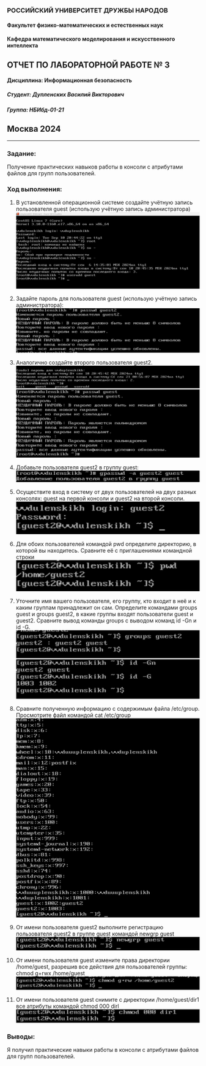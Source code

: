 ### РОССИЙСКИЙ УНИВЕРСИТЕТ ДРУЖБЫ НАРОДОВ
#### Факультет физико-математических и естественных наук  
#### Кафедра математического моделирования и искусственного интеллекта 
## ОТЧЕТ ПО ЛАБОРАТОРНОЙ РАБОТЕ № 3
#### Дисциплина: Информационная безопасность
##### Студент:  Дупленских Василий Викторович
##### Группа:   НБИбд-01-21
## Москва 2024
***

### Задание:
Получение практических навыков работы в консоли с атрибутами файлов для групп пользователей.


### Ход выполнения:
1. В установленной операционной системе создайте учётную запись пользователя guest (использую учётную запись администратора) ![alt text](pics/2-1.png)
2. Задайте пароль для пользователя guest (использую учётную запись администратора): ![alt text](pics/2.png)

3. Аналогично создайте второго пользователя guest2. ![alt text](pics/1.png) ![alt text](pics/2-2.png)
4. Добавьте пользователя guest2 в группу guest: ![alt text](pics/4.png)
5. Осуществите вход в систему от двух пользователей на двух разных консолях: guest на первой консоли и guest2 на второй консоли. ![alt text](pics/5.png)
6. Для обоих пользователей командой pwd определите директорию, в которой вы находитесь. Сравните её с приглашениями командной строки ![alt text](pics/6,2.png)
7. Уточните имя вашего пользователя, его группу, кто входит в неё
и к каким группам принадлежит он сам. Определите командами
groups guest и groups guest2, в какие группы входят пользователи guest и guest2. Сравните вывод команды groups с выводом команд id -Gn и id -G. ![alt text](pics/7,2.png) ![alt text](pics/7,3.png)
8. Сравните полученную информацию с содержимым файла /etc/group.
Просмотрите файл командой cat /etc/group ![alt text](pics/8.2.png)
9. От имени пользователя guest2 выполните регистрацию пользователя
guest2 в группе guest командой newgrp guest ![alt text](pics/9.2.png)
10. От имени пользователя guest измените права директории /home/guest,
разрешив все действия для пользователей группы: chmod g+rwx /home/guest ![alt text](pics/10,2.png)
11. От имени пользователя guest снимите с директории /home/guest/dir1
все атрибуты командой chmod 000 dirl ![alt text](pics/11,2.png)

### Выводы:
Я получил практические навыки работы в консоли с атрибутами файлов для групп пользователей.

